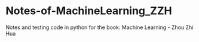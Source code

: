 # Notes-of-MachineLearning_ZZH
Notes and testing code in python for the book: Machine Learning - Zhou Zhi Hua
